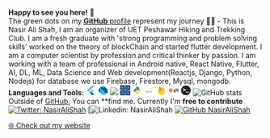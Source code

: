 **Happy to see you here!** :star_struck: <br> The green dots on my [**GitHub** profile](https://github.com/MianJawadAhmad) represent my journey :running_man: - This is Nasir Ali Shah, I am an organizer of UET Peshawar Hiking and Trekking Club. I am a fresh graduate with 'strong programming and problem solving skills' worked on the theory of blockChain and started flutter development. I am a computer scientist by profession and critical thinker by passion. I am working with a team of professional in Android native, React Native, Flutter, AI, DL, ML, Data Science and Web development(Reactjs, Django, Python, Nodejs) for database we use Firebase, Firestore, Mysql, mongodb.
**Languages and Tools:**
<code><img height="20" src="https://raw.githubusercontent.com/github/explore/80688e429a7d4ef2fca1e82350fe8e3517d3494d/topics/Flutter/flutter.png"></code>
<code><img height="20" src="https://raw.githubusercontent.com/github/explore/80688e429a7d4ef2fca1e82350fe8e3517d3494d/topics/Dart/dart.png"></code>
<code><img height="20" src="https://raw.githubusercontent.com/github/explore/5c058a388828bb5fde0bcafd4bc867b5bb3f26f3/topics/Digital Signature/digitalsignature.png"></code>
<code><img height="20" src="https://raw.githubusercontent.com/github/explore/80688e429a7d4ef2fca1e82350fe8e3517d3494d/topics/BlockChain/blockchain.png"></code>
<code><img height="20" src="https://raw.githubusercontent.com/github/explore/80688e429a7d4ef2fca1e82350fe8e3517d3494d/topics/python/python.png"></code>
<code><img height="20" src="https://raw.githubusercontent.com/github/explore/80688e429a7d4ef2fca1e82350fe8e3517d3494d/topics/mysql/mysql.png"></code>
<code><img height="20" src="https://raw.githubusercontent.com/github/explore/80688e429a7d4ef2fca1e82350fe8e3517d3494d/topics/firebase/firebase.png"></code>
<code><img height="20" src="https://raw.githubusercontent.com/github/explore/80688e429a7d4ef2fca1e82350fe8e3517d3494d/topics/git/git.png"></code>
<code><img height="20" src="https://raw.githubusercontent.com/github/explore/80688e429a7d4ef2fca1e82350fe8e3517d3494d/topics/terminal/terminal.png"></code>
![GitHub stats](https://github-readme-stats.vercel.app/api?username=NasirAliShah&show_icons=true)
Outside of [GitHub](https://github.com/NasirAliShah/), You can **find me. Currently I'm **free to contribute**
[![Twitter: NasirAliShah](https://img.shields.io/twitter/follow/NasirAliShah01?style=social)](https://twitter.com/NasirAliShah01)
[![Linkedin: NasirAliShah](https://img.shields.io/badge/-NasirAliShah-blue?style=flat-square&logo=Linkedin&logoColor=white&link=https://www.linkedin.com/in/nasir-ali-shah/)
[![GitHub NasirAliShah](https://img.shields.io/github/followers/NasirAliShah?label=follow&style=social)](https://github.com/NasirAliShah)
<p><a href="https://www.hackerrank.com/Nasiralishah?hr_r=1">🌐 Check out my website</a></p>
